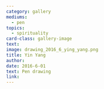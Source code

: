 ```yaml
---
category: gallery
mediums:
  - pen
topics:
  - spirituality
card-class: gallery-image
text:
image: drawing_2016_6_ying_yang.png
title: Yin Yang
author:
date: 2016-6-01
text: Pen drawing
link:
---
```

